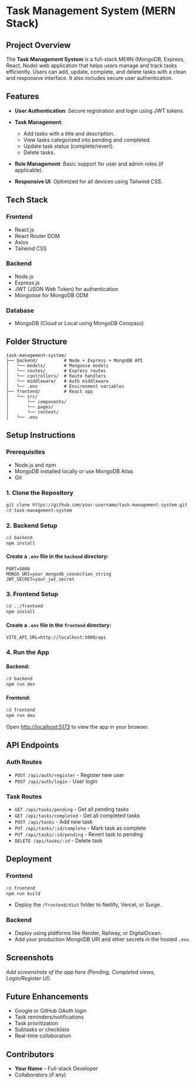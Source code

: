 

# Task Management System (MERN Stack)

## Project Overview

The **Task Management System** is a full-stack MERN (MongoDB, Express, React, Node) web application that helps users manage and track tasks efficiently. Users can add, update, complete, and delete tasks with a clean and responsive interface. It also includes secure user authentication.

## Features

* **User Authentication**: Secure registration and login using JWT tokens.
* **Task Management**:

  * Add tasks with a title and description.
  * View tasks categorized into pending and completed.
  * Update task status (complete/revert).
  * Delete tasks.
* **Role Management**: Basic support for user and admin roles (if applicable).
* **Responsive UI**: Optimized for all devices using Tailwind CSS.

## Tech Stack

### Frontend

* React.js
* React Router DOM
* Axios
* Tailwind CSS

### Backend

* Node.js
* Express.js
* JWT (JSON Web Token) for authentication
* Mongoose for MongoDB ODM

### Database

* MongoDB (Cloud or Local using MongoDB Compass)

## Folder Structure

```
task-management-system/
├── backend/          # Node + Express + MongoDB API
│   └── models/       # Mongoose models
│   └── routes/       # Express routes
│   └── controllers/  # Route handlers
│   └── middleware/   # Auth middleware
│   └── .env          # Environment variables
├── frontend/         # React app
│   └── src/
│       └── components/
│       └── pages/
│       └── context/
│   └── .env
```

## Setup Instructions

### Prerequisites

* Node.js and npm
* MongoDB installed locally or use MongoDB Atlas
* Git

### 1. Clone the Repository

```bash
git clone https://github.com/your-username/task-management-system.git  
cd task-management-system  
```

### 2. Backend Setup

```bash
cd backend  
npm install  
```

#### Create a `.env` file in the `backend` directory:

```env
PORT=5000  
MONGO_URI=your_mongodb_connection_string  
JWT_SECRET=your_jwt_secret  
```

### 3. Frontend Setup

```bash
cd ../frontend  
npm install  
```

#### Create a `.env` file in the `frontend` directory:

```env
VITE_API_URL=http://localhost:5000/api  
```

### 4. Run the App

#### Backend:

```bash
cd backend  
npm run dev  
```

#### Frontend:

```bash
cd frontend  
npm run dev  
```

Open [http://localhost:5173](http://localhost:5173) to view the app in your browser.

## API Endpoints

### Auth Routes

* `POST /api/auth/register` - Register new user
* `POST /api/auth/login` - User login

### Task Routes

* `GET /api/tasks/pending` - Get all pending tasks
* `GET /api/tasks/completed` - Get all completed tasks
* `POST /api/tasks` - Add new task
* `PUT /api/tasks/:id/complete` - Mark task as complete
* `PUT /api/tasks/:id/pending` - Revert task to pending
* `DELETE /api/tasks/:id` - Delete task

## Deployment

### Frontend

```bash
cd frontend  
npm run build  
```

* Deploy the `/frontend/dist` folder to Netlify, Vercel, or Surge.

### Backend

* Deploy using platforms like Render, Railway, or DigitalOcean.
* Add your production MongoDB URI and other secrets in the hosted `.env`.

## Screenshots

*Add screenshots of the app here (Pending, Completed views, Login/Register UI).*

## Future Enhancements

* Google or GitHub OAuth login
* Task reminders/notifications
* Task prioritization
* Subtasks or checklists
* Real-time collaboration

## Contributors

* **Your Name** – Full-stack Developer
* Collaborators (if any)



